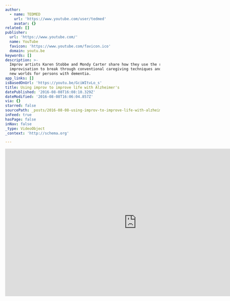 ```yaml
---
author:
  - name: TEDMED
    url: 'https://www.youtube.com/user/tedmed'
    avatar: {}
related: []
publisher:
  url: 'https://www.youtube.com/'
  name: YouTube
  favicon: 'https://www.youtube.com/favicon.ico'
  domain: youtu.be
keywords: []
description: >-
  Improv artists Karen Stobbe and Mondy Carter share how they use the rules of
  improvisation to break through conventional caregiving techniques and open up
  new worlds for persons with dementia.
app_links: []
isBasedOnUrl: 'https://youtu.be/GciWItvLo_s'
title: Using improv to improve life with Alzheimer's
datePublished: '2016-08-08T16:08:10.329Z'
dateModified: '2016-08-08T16:06:04.857Z'
via: {}
starred: false
sourcePath: _posts/2016-08-08-using-improv-to-improve-life-with-alzheimers.md
inFeed: true
hasPage: false
inNav: false
_type: VideoObject
_context: 'http://schema.org'

---
```

<iframe src="https://cdn.embedly.com/widgets/media.html?src=https%3A%2F%2Fwww.youtube.com%2Fembed%2FGciWItvLo_s%3Ffeature%3Doembed&amp;url=http%3A%2F%2Fwww.youtube.com%2Fwatch%3Fv%3DGciWItvLo_s&amp;image=https%3A%2F%2Fi.ytimg.com%2Fvi%2FGciWItvLo_s%2Fhqdefault.jpg&amp;key=b7d04c9b404c499eba89ee7072e1c4f7&amp;type=text%2Fhtml&amp;schema=youtube" width="854" height="480" scrolling="no" frameborder="0" allowfullscreen="" style=""></iframe>